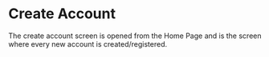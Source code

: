 # Create Account

The create account screen is opened from the Home Page and is the screen where every new account is created/registered.



